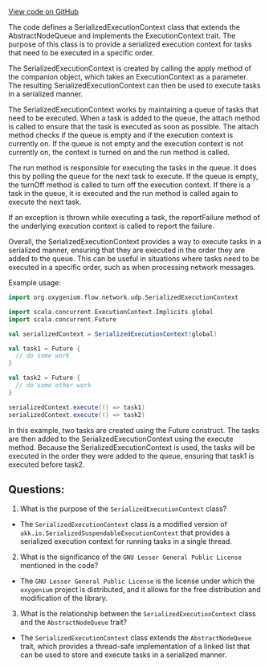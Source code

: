 [View code on GitHub](https://github.com/oxygenium/oxygenium/flow/src/main/scala/org/oxygenium/flow/network/udp/SerializedExecutionContext.scala)

The code defines a SerializedExecutionContext class that extends the AbstractNodeQueue and implements the ExecutionContext trait. The purpose of this class is to provide a serialized execution context for tasks that need to be executed in a specific order. 

The SerializedExecutionContext is created by calling the apply method of the companion object, which takes an ExecutionContext as a parameter. The resulting SerializedExecutionContext can then be used to execute tasks in a serialized manner. 

The SerializedExecutionContext works by maintaining a queue of tasks that need to be executed. When a task is added to the queue, the attach method is called to ensure that the task is executed as soon as possible. The attach method checks if the queue is empty and if the execution context is currently on. If the queue is not empty and the execution context is not currently on, the context is turned on and the run method is called. 

The run method is responsible for executing the tasks in the queue. It does this by polling the queue for the next task to execute. If the queue is empty, the turnOff method is called to turn off the execution context. If there is a task in the queue, it is executed and the run method is called again to execute the next task. 

If an exception is thrown while executing a task, the reportFailure method of the underlying execution context is called to report the failure. 

Overall, the SerializedExecutionContext provides a way to execute tasks in a serialized manner, ensuring that they are executed in the order they are added to the queue. This can be useful in situations where tasks need to be executed in a specific order, such as when processing network messages. 

Example usage:

```scala
import org.oxygenium.flow.network.udp.SerializedExecutionContext

import scala.concurrent.ExecutionContext.Implicits.global
import scala.concurrent.Future

val serializedContext = SerializedExecutionContext(global)

val task1 = Future {
  // do some work
}

val task2 = Future {
  // do some other work
}

serializedContext.execute(() => task1)
serializedContext.execute(() => task2)
``` 

In this example, two tasks are created using the Future construct. The tasks are then added to the SerializedExecutionContext using the execute method. Because the SerializedExecutionContext is used, the tasks will be executed in the order they were added to the queue, ensuring that task1 is executed before task2.
## Questions: 
 1. What is the purpose of the `SerializedExecutionContext` class?
- The `SerializedExecutionContext` class is a modified version of `akk.io.SerializedSuspendableExecutionContext` that provides a serialized execution context for running tasks in a single thread.

2. What is the significance of the `GNU Lesser General Public License` mentioned in the code?
- The `GNU Lesser General Public License` is the license under which the `oxygenium` project is distributed, and it allows for the free distribution and modification of the library.

3. What is the relationship between the `SerializedExecutionContext` class and the `AbstractNodeQueue` trait?
- The `SerializedExecutionContext` class extends the `AbstractNodeQueue` trait, which provides a thread-safe implementation of a linked list that can be used to store and execute tasks in a serialized manner.